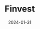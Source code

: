 ---  
layout: startup_page  
title: "Finvest"  
id: "getfinvest.com"  
permalink: "/finvestgetfinvest.com01312024/"  
website: "https://www.getfinvest.com/"  
funding_round: "Seed"  
funding_amount: "$2.7M"  
investors: "Bayhouse Capital, Unpopular Ventures, Y Combinator, Olive Tree Capital, Pioneer Fund, Fractal Ventures"  
about: "Finvest is a mobile investment app designed to simplify the process of investing in U.S. Treasury Bills. It offers a user-friendly interface, eliminating the complexities associated with traditional methods and providing a high-yield cash management account. The app aims to make investing in U.S. Treasury Bills accessible to a wider audience."  
markets: "Fintech"  
hq: "San Francisco, California, United States"  
founded_year: "2023"  
linkedin: "https://www.linkedin.com/company/getfinvest"  
twitter: "https://twitter.com/getfinvest"  
instagram: ""  
facebook: ""  
crunchbase: ""  
pitchbook: "https://pitchbook.com/profiles/company/571553-20"  

date_display: "31-Jan-2024"  
date: "2024-01-31"

# SEO Optimization  
meta_title: "Finvest - Seed Funding ($2.7M)"  
meta_description: "Finvest, Finvest is a mobile investment app designed to simplify the process of investing in U.S. Treasury Bills. It offers a user-friendly interface, eliminat..."  
meta_keywords: "Finvest, Fintech, Seed funding"  
canonical_url: "https://startup.projectstartups.com/finvestgetfinvest.com01312024/"  
---